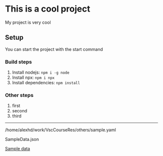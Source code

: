 # This is a cool project

My project is very cool

## Setup

You can start the project with the start command

### Build steps

1. Install nodejs: `npm i -g node`
2. Install npx: `npm i npx`
3. Install dependencies: `npm install`

### Other steps

1. first
2. second
3. third

----------
/home/alexhd/work/VscCourseRes/others/sample.yaml

SampleData.json

[Sample data](SampleData.json)

